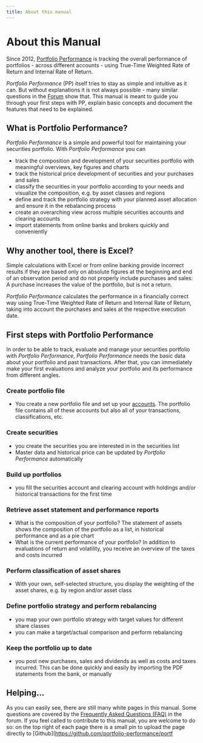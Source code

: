 ```yaml
---
title: About this manual
---
```


# About this Manual

Since 2012, [Portfolio Performance](https://portfolio-performance.info) is tracking the overall performance of portfolios - across different accounts - using True-Time Weighted Rate of Return and Internal Rate of Return.

*Portfolio Performance* (PP) itself tries to stay as simple and intuitive as it can. But without explanations it is not always possible - many similar questions in the [Forum](https://forum.portfolio-performance.info) show that. This manual is meant to guide you through your first steps with PP, explain basic concepts and document the features that need to be explained.

## What is Portfolio Performance?

*Portfolio Performance* is a simple and powerful tool for maintaining your securities portfolio. With *Portfolio Performance* you can 

- track the composition and development of your securities portfolio with meaningful overviews, key figures and charts
- track the historical price development of securities and your purchases and sales  
- classify the securities in your portfolio according to your needs and visualize the composition, e.g. by asset classes and regions
- define and track the portfolio strategy with your planned asset allocation and ensure it in the rebalancing process
- create an overarching view across multiple securities accounts and clearing accounts
- import statements from online banks and brokers quickly and conveniently

## Why another tool, there is Excel?

Simple calculations with Excel or from online banking provide incorrect results if they are based only on absolute figures at the beginning and end of an observation period and do not properly include purchases and sales: A purchase increases the value of the portfolio, but is not a return. 

*Portfolio Performance* calculates the performance in a financially correct way using True-Time Weighted Rate of Return and Internal Rate of Return, taking into account the purchases and sales at the respective execution date. 

## First steps with Portfolio Performance

In order to be able to track, evaluate and manage your securities portfolio with *Portfolio Performance*, *Portfolio Performance* needs the basic data about your portfolio and past transactions. After that, you can immediately make your first evaluations and analyze your portfolio and its performance from different angles.  

### Create portfolio file

- You create a new portfolio file and set up your [accounts](accounts.md). The portfolio file contains all of these accounts but also all of your transactions, classifications, etc.

### Create securities  

- you create the securities you are interested in in the securities list 
- Master data and historical price can be updated by *Portfolio Performance* automatically

### Build up portfolios

- you fill the securities account and clearing account with holdings and/or historical transactions for the first time

### Retrieve asset statement and performance reports

- What is the composition of your portfolio? The statement of assets shows the composition of the portfolio as a list, in historical performance and as a pie chart
- What is the current performance of your portfolio? In addition to evaluations of return and volatility, you receive an overview of the taxes and costs incurred

### Perform classification of asset shares

- With your own, self-selected structure, you display the weighting of the asset shares, e.g. by region and/or asset class

### Define portfolio strategy and perform rebalancing

- you map your own portfolio strategy with target values for different share classes 
- you can make a target/actual comparison and perform rebalancing 

### Keep the portfolio up to date

- you post new purchases, sales and dividends as well as costs and taxes incurred. This can be done quickly and easily by importing the PDF statements from the bank, or manually

## Helping...

As you can easily see, there are still many white pages in this manual. Some questions are covered by the [Frequently Asked Questions (FAQ)](https://forum.portfolio-performance.info/t/faq-haeufig-gestellte-fragen/1721) in the forum. If you feel called to contribute to this manual, you are welcome to do so: on the top right of each page there is a small pin to upload the page directly to [Github](https://github.com/portfolio-performance/portf